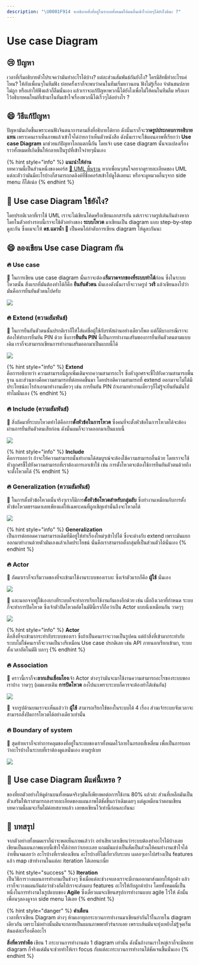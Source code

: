```yaml
---
description: "\U0001F914 จะอธิบายสิ่งที่อยู่ในระบบทั้งหมดให้คนอื่นเข้าใจง่ายๆได้ยังไงดีนะ ?"
---
```


# Use case Diagram

## 😢 ปัญหา

เวลาที่เริ่มอธิบายตัวโปรเจคว่ามันทำอะไรได้บ้าง? แต่ละส่วนสัมพันธ์กันยังไง? ใครมีสิทธิ์ทำอะไรแค่ไหน? ให้กับเพื่อนๆในทีมฟัง บ่อยครั้งเราก็จะพบว่าคนในทีมเริ่มหาวนอน ฟังไม่รู้เรื่อง จำต้นชนปลายไม่ถูก หรือเล่าให้ฟังแล้วก็ลืมนั่นเอง แล้วเราจะแก้ปัญหาพวกนี้ได้ยังไงเพื่อไม่ให้คนในทีมลืม หรือเอาไว้อธิบายคนใหม่ที่เข้ามาในทีมเข้าใจเรื่องพวกนี้ได้เร็วๆได้อย่างไร ?

## 😄 วิธีแก้ปัญหา

ปัญหามันเกิดขึ้นเพราะคนฟังจินตนาการตามสิ่งที่อธิบายได้ยาก ดังนั้นเราก็จะ**วาดรูปประกอบการอธิบายแทน** เพราะคนเราเห็นภาพแล้วเข้าใจได่ง่ายกว่าเห็นตัวหนังสือ ดังนั้นเราจะใช้แผนภาพที่เรียกว่า **Use case Diagram** มาช่วยแก้ปัญหาโลกแตกนี้กัน โดยเจ้า use case diagram นั้นจะแปลงเรื่องราวทั้งหมดที่เกิดขึ้นให้กลายเป็นรูปที่เข้าใจง่ายๆนั่นเอง

{% hint style="info" %}
**แนะนำให้อ่าน**  
บทความนี้เป็นส่วนหนึ่งของคอร์ส [👶 UML พื้นฐาน](https://saladpuk.gitbook.io/learn/basic/uml) หากเพื่อนๆสนใจอยากดูรายละเอียดของ UML แต่ละตัวว่ามันมีอะไรบ้างก็สามารถกดลิงค์ที่ชื่อคอร์สเข้าไปดูได้เลยนะ หรือจะดูหมวดอื่นๆจาก side menu ก็ได้เน่อ
{% endhint %}

## 🤔 Use case Diagram ใช้ยังไง?

โดยปรกติเวลาที่เราใช้ UML เราจะไม่เขียนโค้ดหรือเขียนเอกสารกัน แต่เราจะวาดรูปเล่นกันต่างหาก โดยในตัวอย่างรอบนี้เราจะใช้ตัวอย่างของ **ระบบโหวต** มาเขียนเป็น diagram แบบ step-by-step ดูละกัน ซึ่งผมจะให้ **ดช.แมวน้ำ** 🧔 เป็นคนไล่ลำดับการเขียน diagram ให้ดูละกันนะ

## 😄 ลองเขียน Use case Diagram กัน

### 🔥 Use case

🧔 ในการเขียน use case diagram นั้นเราจะต้อง**เริ่มวาดจากของที่ระบบทำได้**ก่อน ซึ่งในระบบโหวตนั้น สิ่งแรกที่มันต้องทำได้ก็คือ **ยืนยันตัวตน** นั่นเองดังนั้นเราก็จะวาดรูป **วงรี** แล้วเขียนลงไปว่ามันคือการยืนยันตัวตนไปครับ

![](../../.gitbook/assets/image%20%28196%29.png)

### 🔥 Extend \(ความสัมพันธ์\)

🧔 ในการยืนยันตัวตนนั้นปรกติเราก็ให้ใส่แค่ชื่อผู้ใช้กับรหัสผ่านอย่างเดียวก็พอ แต่ก็มีบางกรณีเราจะต้องให้ทำการยืนยัน PIN ด้วย ซึ่งการ**ยืนยัน PIN** นี้เป็นการทำงานเสริมของการยืนยันตัวตนตามแบบเดิม เราก็จะสามารถเขียนการทำงานเสริมออกมาเป็นแบบนี้ได้

![](../../.gitbook/assets/image%20%28501%29.png)

{% hint style="info" %}
**Extend**  
คือการอธิบายว่า ความสามารถนี้ถูกเพิ่มเติมจากความสามารอะไร ซึ่งหัวลูกศรจะชี้ไปยังความสามารถพื้นฐาน และส่วนหางคือความสามารถที่ต่อยอดขึ้นมา โดยปรกติความสามารถที่ extend ออกมาจะไม่ได้มีประโยชน์อะไรถ้าเอามาทำงานเดี่ยวๆ เช่น การยืนยัน PIN ถ้าเอามาทำงานเดี๋ยวๆก็ไม่รู้จะยืนยันมันไปทำไมนั่นเอง
{% endhint %}

### 🔥 Include \(ความสัมพันธ์\)

🧔 สิ่งถัดมาที่ระบบโหวตทำได้คือการ**ตั้งหัวข้อในการโหวต** ซึ่งคนที่จะตั้งหัวข้อในการโหวตได้จะต้องผ่านการยืนยันตัวตนเสียก่อน ดังนั้นผมก็จะวาดออกมาเป็นแบบนี้

![](../../.gitbook/assets/image%20%28436%29.png)

{% hint style="info" %}
**Include**  
คือการบอกว่า ถ้าจะให้ความสามารถนั้นทำงานได้สมบูรณ์จะต้องใช้ความสามารถอื่นด้วย โดยเราจะใช้หัวลูกศรชี้ไปยังความสามารถที่เราต้องการเอาเข้าใช้ เช่น การตั้งโหวตจะต้องใช้การยืนยันตัวตนด้วยถึงจะตั้งโหวตได้
{% endhint %}

### 🔥 **Generalization** \(ความสัมพันธ์\)

🧔 ในการตั้งหัวข้อโหวตนั้นจริงๆเราก็มีการ**ตั้งหัวข้อโหวตสำหรับกลุ่มลับ** ซึ่งทำงานเหมือนกับการตั้งหัวข้อโหวตธรรมดาเลยเพียงแค่ให้เฉพาะคนที่ถูกเชิญเท่านั้นถึงจะโหวตได้

![](../../.gitbook/assets/image%20%28938%29.png)

{% hint style="info" %}
**Generalization**  
เป็นการต่อยอดความสามารถเดิมที่มีอยู่ให้ทำเรื่องใหม่ๆเข้าไปได้ ซึ่งจะต่างกับ extend เพราะมันแยกออกมาทำงานด้วยตัวมันเองแล้วเกิดประโยชน์ นั่นคือเราสามารถตั้งกลุ่มที่เป็นส่วนตัวได้นั่นเอง
{% endhint %}

### 🔥 Actor

🧔 ถัดมาเราก็จะเริ่มวาดของที่จะเข้ามาใช้งานระบบของเราละ ซึ่งเจ้าตัวแรกก็คือ **ผู้ใช้** นั่นเอง

![](../../.gitbook/assets/image%20%28642%29.png)

🧔 และนอกจากผู้ใช้เองบางทีระบบก็จะทำการเรียกใช้งานกันเองอีกด้วย เช่น เมื่อถึงเวลาที่กำหนด ระบบก็จะทำการปิดโหวต ซึ่งเจ้าตัวปิดโหวตอัตโนมัตินี้เราก็ถือว่าเป็น Actor แบบนึงเหมือนกัน วาดๆๆ

![](../../.gitbook/assets/image%20%2889%29.png)

{% hint style="info" %}
**Actor**  
คือสิ่งที่จะเข้ามากระทำกับระบบของเรา ซึ่งถ้าเป็นคนเราจะวาดเป็นรูปคน แต่ถ้าสิ่งที่เข้ามากระทำกับระบบไม่ใช่คนเราก็จะวาดเป็นวงรีเหมือน Use case ปรกติเลย เช่น API ภายนอกเรียกเข้ามา, ระบบตั้งเวลาอัตโนมัติ บลาๆ
{% endhint %}

### 🔥 Association

🧔 คราวนี้เราก็จะ**ลากเส้นเชื่อมโยง**เจ้า Actor ต่างๆว่ามันจะมาใช้งานความสามารถอะไรของระบบของเราบ้าง วาดๆๆ \(ผมแอบเติม **การปิดโหวต** ลงไปนะเพราะระบบก็ควรจะต้องทำได้เช่นกัน\)

![](../../.gitbook/assets/image%20%28540%29.png)

🧔 จากรูปด้านบนเราจะเห็นแล้วว่า **ผู้ใช้** สามารถเรียกใช้ของในระบบได้ 4 เรื่อง ส่วนเจ้าระบบจับเวลาจะสามารถสั่งปิดการโหวตได้อย่างเดียวเท่านั้น

### 🔥 **Boundary of system**

🧔 สุดท้ายเราก็จะทำการคลุมของที่อยู่ในระบบของเราทั้งหมดไว้ภายในกรอบสี่เหลี่ยม เพื่อเป็นการบอกว่าอะไรบ้างในระบบที่เราต้องดูแลนั่นเอง ตามรูปเบย

![](../../.gitbook/assets/image%20%28700%29.png)

## 🤔 Use case Diagram มีแค่นี้เหรอ ?

ของที่ยกตัวอย่างให้ดูด้านบนทั้งหมดจริงๆมันก็เพียงพอต่อการใช้งาน 80% แล้วล่ะ ส่วนที่เหลือมันเป็นตัวเสริมให้เราสามารถลงรายละเอียดของแผนภาพได้ชัดขึ้นกว่าเดิมเฉยๆ แต่ดูเหมือนว่าตอนเขียนบทความนี้ผมจะเริ่มไม่ค่อยสบายแล้ว เลยขอเขียนไว้เท่านี้ก่อนละกันนะ

## 🎯 บทสรุป

จากตัวอย่างทั้งหมดเราก็น่าจะพอเห็นภาพแล้วว่า อย่าเสียเวลาเขียนว่าระบบต้องทำอะไรได้บ้างเลย เขียนเป็นแผนภาพแบบนี้เข้าใจได้ง่ายกว่าเยอะเลย แถมมันแบ่งเป็นสัดเป็นส่วนให้คนทำงานเข้าใจได้ง่ายขึ้นจมเลยว่า อะไรบ้างที่เราต้องเขียน อะไรบ้างที่ไม่เกี่ยวกับระบบ เผลอๆเอาไปสร้างเป็น features แล้ว map เข้าทำงานในแต่ละ iteration ได้เลยนะเนี่ย

{% hint style="success" %}
**Iteration**  
เป็นวิธีการวางแผนการทำงานเป็นช่วงๆ ซึ่งเมื่อแต่ละช่วงจบลงเราจะมีงานออกมาส่งมอบให้ลูกค้า แล้วเราก็จะวางแผนกันต่อว่าช่วงถัดไปเราจะส่งมอบ features อะไรให้กับลูกค้าบ้าง โดยทั้งหมดนี่เป็นหนึ่งในการทำงานในรูปแบบของ **Agile** ซึ่งเดี๋ยวผมจะเขียนสรุปการทำงานแบบ agile ไว้ให้ ดังนั้นเพื่อนๆลองดูจาก side menu ได้เลย
{% endhint %}

{% hint style="danger" %}
**คำเตือน**  
เวลาที่เราเขียน Diagram ต่างๆ ห้ามเอาทุกกระบวนการทำงานมาเขียนยำกันไว้ในภายใน diagram เดียวกัน เพราะไม่อย่างนั้นมันจะกลายเป็นแผนภาพพาทัวร์นรกเลย เพราะเส้นมันจะยุ่งเหยิงไม่รู้จุดเริ่มต้นแต่ละเรื่องคืออะไร

**สิ่งที่ควรทำคือ** เขียน 1 กระบวนการทำงานต่อ 1 diagram เท่านั้น ดังนั้นถ้างานเราใหญ่เราก็จะมีหลาย diagram ก็จริงแต่มันจะช่วยทำให้เรา focus กับแต่ละกระบวนการทำงานได้ชัดเจนขึ้นนั่นเอง
{% endhint %}

